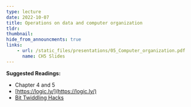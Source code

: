 ```yaml
---
type: lecture
date: 2022-10-07
title: Operations on data and computer organization
tldr: 
thumbnail: 
hide_from_announcments: true
links: 
    - url: /static_files/presentations/05_Computer_organization.pdf
      name: CH5 Slides 
---
```

**Suggested Readings:**
- Chapter 4 and 5
- [https://logic.ly/](https://logic.ly/)
- [Bit Twiddling Hacks](http://graphics.stanford.edu/~seander/bithacks.html)
